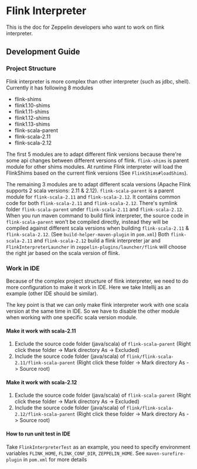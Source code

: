 # Flink Interpreter

This is the doc for Zeppelin developers who want to work on flink interpreter.

## Development Guide 

### Project Structure

Flink interpreter is more complex than other interpreter (such as jdbc, shell). Currently it has following 8 modules
* flink-shims
* flink1.10-shims
* flink1.11-shims
* flink1.12-shims
* flink1.13-shims
* flink-scala-parent
* flink-scala-2.11
* flink-scala-2.12

The first 5 modules are to adapt different flink versions because there're some api changes between different versions of flink.
`flink-shims` is parent module for other shims modules. 
At runtime Flink interpreter will load the FlinkShims based on the current flink versions (See `FlinkShims#loadShims`). 
 
The remaining 3 modules are to adapt different scala versions (Apache Flink supports 2 scala versions: 2.11 & 2.12).
`flink-scala-parent` is a parent module for `flink-scala-2.11` and `flink-scala-2.12`. It contains common code for both `flink-scala-2.11` and `flink-scala-2.12`.
There's symlink folder `flink-scala-parent` under `flink-scala-2.11` and `flink-scala-2.12`.
When you run maven command to build flink interpreter, the source code in `flink-scala-parent` won't be compiled directly, instead
they will be compiled against different scala versions when building `flink-scala-2.11` & `flink-scala-2.12`. (See `build-helper-maven-plugin` in `pom.xml`)
Both `flink-scala-2.11` and `flink-scala-2.12` build a flink interpreter jar and `FlinkInterpreterLauncher` in `zeppelin-plugins/launcher/flink` will choose the right jar based
on the scala version of flink.

### Work in IDE

Because of the complex project structure of flink interpreter, we need to do more configuration to make it work in IDE.
Here we take Intellij as an example (other IDE should be similar). 

The key point is that we can only make flink interpreter work with one scala version at the same time in IDE. 
So we have to disable the other module when working with one specific scala version module.

#### Make it work with scala-2.11

1. Exclude the source code folder (java/scala) of `flink-scala-parent` (Right click these folder -> Mark directory As -> Excluded)
2. Include the source code folder (java/scala) of `flink/flink-scala-2.11/flink-scala-parent` (Right click these folder -> Mark directory As -> Source root)

#### Make it work with scala-2.12

1. Exclude the source code folder (java/scala) of `flink-scala-parent` (Right click these folder -> Mark directory As -> Excluded)
2. Include the source code folder (java/scala) of `flink/flink-scala-2.12/flink-scala-parent` (Right click these folder -> Mark directory As -> Source root)


#### How to run unit test in IDE

Take `FlinkInterpreterTest` as an example, you need to specify environment variables `FLINK_HOME`, `FLINK_CONF_DIR`, `ZEPPELIN_HOME`. 
See `maven-surefire-plugin` in `pom.xml` for more details
